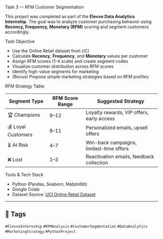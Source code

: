 Task 3 — RFM Customer Segmentation

This project was completed as part of the **Elevvo Data Analytics Internship**. The goal was to analyze customer purchasing behavior using **Recency, Frequency, Monetary (RFM)** scoring and segment customers accordingly.

Task Objective

- Use the Online Retail dataset from UCI
- Calculate **Recency**, **Frequency**, and **Monetary** values per customer
- Assign RFM scores (1–4 scale) and create segment codes
- Visualize customer distribution across RFM scores
- Identify high-value segments for marketing
- (Bonus) Propose simple marketing strategies based on RFM profiles

RFM Strategy Table

| Segment Type       | RFM Score Range | Suggested Strategy                          |
|--------------------|------------------|---------------------------------------------|
| 🏆 Champions        | 9–12             | Loyalty rewards, VIP offers, early access   |
| 💰 Loyal Customers  | 8–11             | Personalized emails, upsell offers          |
| ⏳ At Risk          | 4–7              | Win-back campaigns, limited-time offers     |
| ❌ Lost             | 1–3              | Reactivation emails, feedback collection    |

Tools & Tech Stack

- Python (Pandas, Seaborn, Matplotlib)
- Google Colab
- Dataset Source: [UCI Online Retail Dataset](https://archive.ics.uci.edu/ml/datasets/Online+Retail)

---

## 🔖 Tags

`#ElevvoInternship` `#RFMAnalysis` `#CustomerSegmentation` `#DataAnalytics` `#MarketingStrategy` `#PythonProject`
